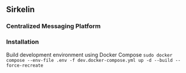 ## Sirkelin
### Centralized Messaging Platform
### Installation
Build development environment using Docker Compose
`sudo docker compose --env-file .env -f dev.docker-compose.yml up -d --build --force-recreate`